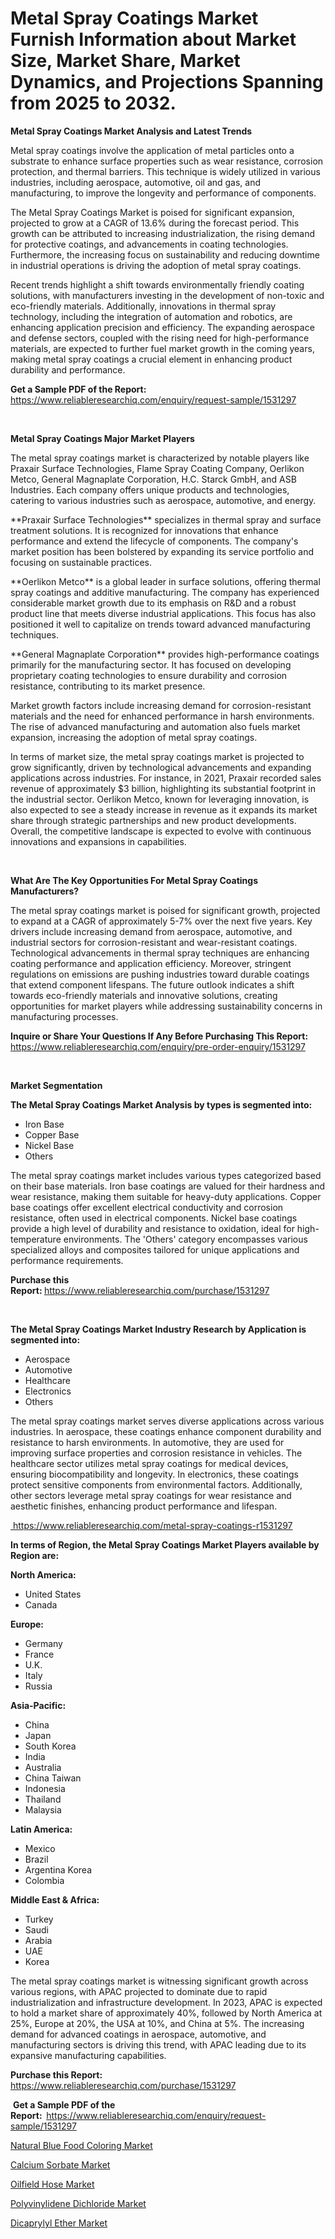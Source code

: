 <p><h1>Metal Spray Coatings Market Furnish Information about Market Size, Market Share, Market Dynamics, and Projections Spanning from 2025 to 2032.</h1></p><p><strong>Metal Spray Coatings Market Analysis and Latest Trends</strong></p>
<p><p>Metal spray coatings involve the application of metal particles onto a substrate to enhance surface properties such as wear resistance, corrosion protection, and thermal barriers. This technique is widely utilized in various industries, including aerospace, automotive, oil and gas, and manufacturing, to improve the longevity and performance of components.</p><p>The Metal Spray Coatings Market is poised for significant expansion, projected to grow at a CAGR of 13.6% during the forecast period. This growth can be attributed to increasing industrialization, the rising demand for protective coatings, and advancements in coating technologies. Furthermore, the increasing focus on sustainability and reducing downtime in industrial operations is driving the adoption of metal spray coatings.</p><p>Recent trends highlight a shift towards environmentally friendly coating solutions, with manufacturers investing in the development of non-toxic and eco-friendly materials. Additionally, innovations in thermal spray technology, including the integration of automation and robotics, are enhancing application precision and efficiency. The expanding aerospace and defense sectors, coupled with the rising need for high-performance materials, are expected to further fuel market growth in the coming years, making metal spray coatings a crucial element in enhancing product durability and performance.</p></p>
<p><strong>Get a Sample PDF of the Report:&nbsp;</strong> <a href="https://www.reliableresearchiq.com/enquiry/request-sample/1531297?utm_campaign=1088&utm_medium=2&utm_source=Github&utm_content=ia&utm_term=15022025&utm_id=metal-spray-coatings">https://www.reliableresearchiq.com/enquiry/request-sample/1531297</a></p>
<p>&nbsp;</p>
<p><strong>Metal Spray Coatings Major Market Players</strong></p>
<p><p>The metal spray coatings market is characterized by notable players like Praxair Surface Technologies, Flame Spray Coating Company, Oerlikon Metco, General Magnaplate Corporation, H.C. Starck GmbH, and ASB Industries. Each company offers unique products and technologies, catering to various industries such as aerospace, automotive, and energy.</p><p>**Praxair Surface Technologies** specializes in thermal spray and surface treatment solutions. It is recognized for innovations that enhance performance and extend the lifecycle of components. The company's market position has been bolstered by expanding its service portfolio and focusing on sustainable practices.</p><p>**Oerlikon Metco** is a global leader in surface solutions, offering thermal spray coatings and additive manufacturing. The company has experienced considerable market growth due to its emphasis on R&D and a robust product line that meets diverse industrial applications. This focus has also positioned it well to capitalize on trends toward advanced manufacturing techniques.</p><p>**General Magnaplate Corporation** provides high-performance coatings primarily for the manufacturing sector. It has focused on developing proprietary coating technologies to ensure durability and corrosion resistance, contributing to its market presence.</p><p>Market growth factors include increasing demand for corrosion-resistant materials and the need for enhanced performance in harsh environments. The rise of advanced manufacturing and automation also fuels market expansion, increasing the adoption of metal spray coatings.</p><p>In terms of market size, the metal spray coatings market is projected to grow significantly, driven by technological advancements and expanding applications across industries. For instance, in 2021, Praxair recorded sales revenue of approximately $3 billion, highlighting its substantial footprint in the industrial sector. Oerlikon Metco, known for leveraging innovation, is also expected to see a steady increase in revenue as it expands its market share through strategic partnerships and new product developments. Overall, the competitive landscape is expected to evolve with continuous innovations and expansions in capabilities.</p></p>
<p>&nbsp;</p>
<p><strong>What Are The Key Opportunities For Metal Spray Coatings Manufacturers?</strong></p>
<p><p>The metal spray coatings market is poised for significant growth, projected to expand at a CAGR of approximately 5-7% over the next five years. Key drivers include increasing demand from aerospace, automotive, and industrial sectors for corrosion-resistant and wear-resistant coatings. Technological advancements in thermal spray techniques are enhancing coating performance and application efficiency. Moreover, stringent regulations on emissions are pushing industries toward durable coatings that extend component lifespans. The future outlook indicates a shift towards eco-friendly materials and innovative solutions, creating opportunities for market players while addressing sustainability concerns in manufacturing processes.</p></p>
<p><strong>Inquire or Share Your Questions If Any Before Purchasing This Report:</strong> <a href="https://www.reliableresearchiq.com/enquiry/pre-order-enquiry/1531297?utm_campaign=1088&utm_medium=2&utm_source=Github&utm_content=ia&utm_term=15022025&utm_id=metal-spray-coatings">https://www.reliableresearchiq.com/enquiry/pre-order-enquiry/1531297</a></p>
<p>&nbsp;</p>
<p><strong>Market Segmentation</strong></p>
<p><strong>The Metal Spray Coatings Market Analysis by types is segmented into:</strong></p>
<p><ul><li>Iron Base</li><li>Copper Base</li><li>Nickel Base</li><li>Others</li></ul></p>
<p><p>The metal spray coatings market includes various types categorized based on their base materials. Iron base coatings are valued for their hardness and wear resistance, making them suitable for heavy-duty applications. Copper base coatings offer excellent electrical conductivity and corrosion resistance, often used in electrical components. Nickel base coatings provide a high level of durability and resistance to oxidation, ideal for high-temperature environments. The 'Others' category encompasses various specialized alloys and composites tailored for unique applications and performance requirements.</p></p>
<p><strong>Purchase this Report:&nbsp;</strong><a href="https://www.reliableresearchiq.com/purchase/1531297?utm_campaign=1088&utm_medium=2&utm_source=Github&utm_content=ia&utm_term=15022025&utm_id=metal-spray-coatings">https://www.reliableresearchiq.com/purchase/1531297</a></p>
<p>&nbsp;</p>
<p><strong>The Metal Spray Coatings Market Industry Research by Application is segmented into:</strong></p>
<p><ul><li>Aerospace</li><li>Automotive</li><li>Healthcare</li><li>Electronics</li><li>Others</li></ul></p>
<p><p>The metal spray coatings market serves diverse applications across various industries. In aerospace, these coatings enhance component durability and resistance to harsh environments. In automotive, they are used for improving surface properties and corrosion resistance in vehicles. The healthcare sector utilizes metal spray coatings for medical devices, ensuring biocompatibility and longevity. In electronics, these coatings protect sensitive components from environmental factors. Additionally, other sectors leverage metal spray coatings for wear resistance and aesthetic finishes, enhancing product performance and lifespan.</p></p>
<p><a href="https://www.reliableresearchiq.com/metal-spray-coatings-r1531297?utm_campaign=1088&utm_medium=2&utm_source=Github&utm_content=ia&utm_term=15022025&utm_id=metal-spray-coatings">&nbsp;https://www.reliableresearchiq.com/metal-spray-coatings-r1531297</a></p>
<p><strong>In terms of Region, the Metal Spray Coatings Market Players available by Region are:</strong></p>
<p>
    <p> <strong> North America: </strong>
        <ul>
            <li>United States</li>
            <li>Canada</li>
        </ul>
        </p> 
    <p> <strong> Europe: </strong>
        <ul>
            <li>Germany</li>
            <li>France</li>
            <li>U.K.</li>
            <li>Italy</li>
            <li>Russia</li>
        </ul>
        </p> 
    <p> <strong> Asia-Pacific: </strong>
        <ul>
            <li>China</li>
            <li>Japan</li>
            <li>South Korea</li>
            <li>India</li>
            <li>Australia</li>
            <li>China Taiwan</li>
            <li>Indonesia</li>
            <li>Thailand</li>
            <li>Malaysia</li>
        </ul>
        </p> 
    <p> <strong> Latin America: </strong>
        <ul>
            <li>Mexico</li>
            <li>Brazil</li>
            <li>Argentina Korea</li>
            <li>Colombia</li>
        </ul>
        </p> 
    <p> <strong> Middle East & Africa: </strong>
        <ul>
            <li>Turkey</li>
            <li>Saudi</li>
            <li>Arabia</li>
            <li>UAE</li>
            <li>Korea</li>
        </ul>
    </p>
    </p>
<p><p>The metal spray coatings market is witnessing significant growth across various regions, with APAC projected to dominate due to rapid industrialization and infrastructure development. In 2023, APAC is expected to hold a market share of approximately 40%, followed by North America at 25%, Europe at 20%, the USA at 10%, and China at 5%. The increasing demand for advanced coatings in aerospace, automotive, and manufacturing sectors is driving this trend, with APAC leading due to its expansive manufacturing capabilities.</p></p>
<p><strong>Purchase this Report: </strong><a href="https://www.reliableresearchiq.com/purchase/1531297?utm_campaign=1088&utm_medium=2&utm_source=Github&utm_content=ia&utm_term=15022025&utm_id=metal-spray-coatings">https://www.reliableresearchiq.com/purchase/1531297</a></p>
<p>&nbsp;<strong>Get a Sample PDF of the Report:&nbsp;&nbsp;</strong><a href="https://www.reliableresearchiq.com/enquiry/request-sample/1531297?utm_campaign=1088&utm_medium=2&utm_source=Github&utm_content=ia&utm_term=15022025&utm_id=metal-spray-coatings">https://www.reliableresearchiq.com/enquiry/request-sample/1531297</a></p>
<p><strong></strong></p>
<p><p><a href="https://github.com/biyajausenik/Market-Research-Report-List-1/blob/main/natural-blue-food-coloring-market.md?utm_campaign=1088&utm_medium=2&utm_source=Github&utm_content=ia&utm_term=15022025&utm_id=metal-spray-coatings">Natural Blue Food Coloring Market</a></p><p><a href="https://github.com/armsinwan/Market-Research-Report-List-1/blob/main/calcium-sorbate-market.md?utm_campaign=1088&utm_medium=2&utm_source=Github&utm_content=ia&utm_term=15022025&utm_id=metal-spray-coatings">Calcium Sorbate Market</a></p><p><a href="https://github.com/sirayedantte/Market-Research-Report-List-1/blob/main/oilfield-hose-market.md?utm_campaign=1088&utm_medium=2&utm_source=Github&utm_content=ia&utm_term=15022025&utm_id=metal-spray-coatings">Oilfield Hose Market</a></p><p><a href="https://github.com/herakterroem/Market-Research-Report-List-1/blob/main/polyvinylidene-dichloride-market.md?utm_campaign=1088&utm_medium=2&utm_source=Github&utm_content=ia&utm_term=15022025&utm_id=metal-spray-coatings">Polyvinylidene Dichloride Market</a></p><p><a href="https://github.com/momossidram/Market-Research-Report-List-1/blob/main/dicaprylyl-ether-market.md?utm_campaign=1088&utm_medium=2&utm_source=Github&utm_content=ia&utm_term=15022025&utm_id=metal-spray-coatings">Dicaprylyl Ether Market</a></p></p>